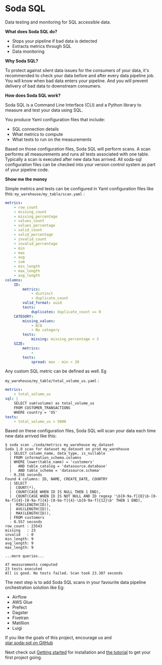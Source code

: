 # Soda SQL

Data testing and monitoring for SQL accessible data.

**What does Soda SQL do?**

 * Stops your pipeline if bad data is detected 
 * Extracts metrics through SQL
 * Data monitoring

**Why Soda SQL?**

To protect against silent data issues for the consumers of your data,
it's recommended to check your data before and after every data pipeline job.
You will know when bad data enters your pipeline.  And you will prevent 
delivery of bad data to downstream consumers. 

**How does Soda SQL work?**

Soda SQL is a Command Line Interface (CLI) and a Python library to measure 
and test your data using SQL.
  
You produce Yaml configuration files that include:
 * SQL connection details
 * What metrics to compute
 * What tests to run on the measurements

Based on those configuration files, Soda SQL will perform scans.  A scan 
performs all measurements and runs all tests associated with one table.  Typically 
a scan is executed after new data has arrived.  All soda-sql configuration files 
can be checked into your version control system as part of your pipeline 
code.

**Show me the money**

Simple metrics and tests can be configured in Yaml configuration files like this: 
`my_warehouse/my_table/scan.yaml` :
```yaml
metrics:
    - row_count
    - missing_count 
    - missing_percentage
    - values_count
    - values_percentage
    - valid_count
    - valid_percentage
    - invalid_count
    - invalid_percentage
    - min
    - max
    - avg
    - sum
    - min_length
    - max_length
    - avg_length
columns:
    ID:
        metrics:
            - distinct
            - duplicate_count
        valid_format: uuid
        tests:
            duplicates: duplicate_count == 0
    CATEGORY:
        missing_values:
            - N/A
            - No category
        tests:
            missing: missing_percentage < 3
    SIZE:
        metrics:
            - 
        tests:
            spread: max - min < 20
```

Any custom SQL metric can be defined as well.  Eg

`my_warehouse/my_table/total_volume_us.yaml` :
```yaml
metrics: 
    - total_volume_us
sql: |
    SELECT sum(volume) as total_volume_us
    FROM CUSTOMER_TRANSACTIONS
    WHERE country = 'US'
tests:
    - total_volume_us > 5000
```

Based on these configuration files, Soda SQL will scan your data 
each time new data arrived like this:

```
$ soda scan ./soda/metrics my_warehouse my_dataset
Soda 1.0 scan for dataset my_dataset on prod my_warehouse
  | SELECT column_name, data_type, is_nullable
  | FROM information_schema.columns
  | WHERE lower(table_name) = 'customers'
  |   AND table_catalog = 'datasource.database'
  |   AND table_schema = 'datasource.schema'
  - 0.256 seconds
Found 4 columns: ID, NAME, CREATE_DATE, COUNTRY
  | SELECT
  |  COUNT(*),
  |  COUNT(CASE WHEN ID IS NULL THEN 1 END),
  |  COUNT(CASE WHEN ID IS NOT NULL AND ID regexp '\b[0-9a-f]{8}\b-[0-9a-f]{4}-[0-9a-f]{4}-[0-9a-f]{4}-\b[0-9a-f]{12}\b' THEN 1 END),
  |  MIN(LENGTH(ID)),
  |  AVG(LENGTH(ID)),
  |  MAX(LENGTH(ID)),
  | FROM customers
  - 0.557 seconds
row_count : 23543
missing   : 23
invalid   : 0
min_length: 9
avg_length: 9
max_length: 9

...more queries...

47 measurements computed
23 tests executed
All is good. No tests failed. Scan took 23.307 seconds
```

The next step is to add Soda SQL scans in your favourite
data pipeline orchestration solution like Eg:  

* Airflow
* AWS Glue
* Prefect
* Dagster
* Fivetran
* Matillion
* Luigi

If you like the goals of this project, encourage us and  
<a class="github-button" href="https://github.com/sodadata/soda-sql" data-icon="octicon-star" data-size="large" aria-label="Star sodadata/soda-sql on GitHub">star soda-sql on GitHub</a> 

Next check out [Getting started](installation.md) for installation and [the tutorial](tutorial.md)
to get your first project going.
